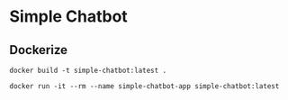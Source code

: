 # Simple Chatbot

## Dockerize

	docker build -t simple-chatbot:latest .

	docker run -it --rm --name simple-chatbot-app simple-chatbot:latest



